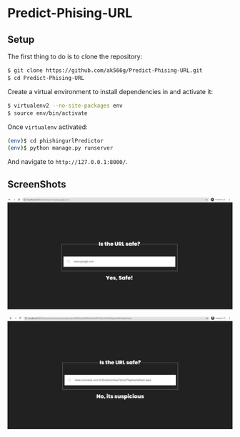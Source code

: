 # Predict-Phising-URL

## Setup

The first thing to do is to clone the repository:

```sh
$ git clone https://github.com/ak566g/Predict-Phising-URL.git
$ cd Predict-Phising-URL
```

Create a virtual environment to install dependencies in and activate it:

```sh
$ virtualenv2 --no-site-packages env
$ source env/bin/activate
```
Once `virtualenv` activated:

```sh
(env)$ cd phishingurlPredictor
(env)$ python manage.py runserver
```
And navigate to `http://127.0.0.1:8000/`.

## ScreenShots

![](https://github.com/ak566g/Predict-Phising-URL/blob/main/images/ss1.png)

![](https://github.com/ak566g/Predict-Phising-URL/blob/main/images/ss2.png)
